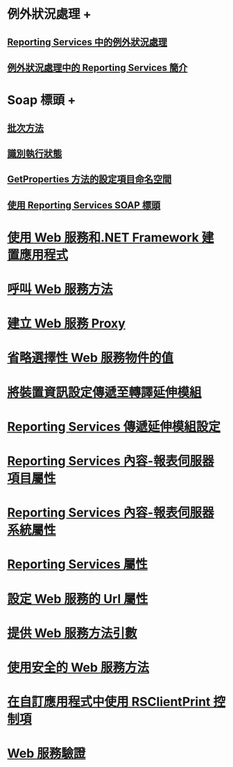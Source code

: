 
# 例外狀況處理 +
## [Reporting Services 中的例外狀況處理](../../report-server-web-service-net-framework-exception-handling/handling-exceptions-in-reporting-services.md?toc=%2fsql%2freporting-services%2freport-server-web-service-net-framework-exception-handling%2ftoc.json)
## [例外狀況處理中的 Reporting Services 簡介](../../report-server-web-service-net-framework-exception-handling/introducing-exception-handling-in-reporting-services.md?toc=%2fsql%2freporting-services%2freport-server-web-service-net-framework-exception-handling%2ftoc.json)


# Soap 標頭 +
## [批次方法](../../report-server-web-service-net-framework-soap-headers/batching-methods.md?toc=%2fsql%2freporting-services%2freport-server-web-service-net-framework-soap-headers%2ftoc.json)
## [識別執行狀態](../../report-server-web-service-net-framework-soap-headers/identifying-execution-state.md?toc=%2fsql%2freporting-services%2freport-server-web-service-net-framework-soap-headers%2ftoc.json)
## [GetProperties 方法的設定項目命名空間](../../report-server-web-service-net-framework-soap-headers/setting-the-item-namespace-for-the-getproperties-method.md?toc=%2fsql%2freporting-services%2freport-server-web-service-net-framework-soap-headers%2ftoc.json)
## [使用 Reporting Services SOAP 標頭](../../report-server-web-service-net-framework-soap-headers/using-reporting-services-soap-headers.md?toc=%2fsql%2freporting-services%2freport-server-web-service-net-framework-soap-headers%2ftoc.json)


# [使用 Web 服務和.NET Framework 建置應用程式](building-applications-using-the-web-service-and-the-net-framework.md)
# [呼叫 Web 服務方法](calling-web-service-methods.md)
# [建立 Web 服務 Proxy](creating-the-web-service-proxy.md)
# [省略選擇性 Web 服務物件的值](omitting-values-for-optional-web-service-objects.md)
# [將裝置資訊設定傳遞至轉譯延伸模組](passing-device-information-settings-to-rendering-extensions.md)
# [Reporting Services 傳遞延伸模組設定](reporting-services-delivery-extension-settings.md)
# [Reporting Services 內容-報表伺服器項目屬性](reporting-services-properties-report-server-item-properties.md)
# [Reporting Services 內容-報表伺服器系統屬性](reporting-services-properties-report-server-system-properties.md)
# [Reporting Services 屬性](reporting-services-properties.md)
# [設定 Web 服務的 Url 屬性](setting-the-url-property-of-the-web-service.md)
# [提供 Web 服務方法引數](supplying-web-service-method-arguments.md)
# [使用安全的 Web 服務方法](using-secure-web-service-methods.md)
# [在自訂應用程式中使用 RSClientPrint 控制項](using-the-rsclientprint-control-in-custom-applications.md)
# [Web 服務驗證](web-service-authentication.md)
